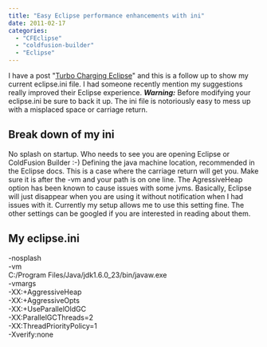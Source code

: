 ```yaml
---
title: "Easy Eclipse performance enhancements with ini"
date: 2011-02-17
categories: 
  - "CFEclipse"
  - "coldfusion-builder"
  - "Eclipse"
---
```


I have a post "[Turbo Charging Eclipse](http://mikehenke.com/Turbo-charging-Eclipse)" and this is a follow up to show my current eclipse.ini file. I had someone recently mention my suggestions really improved their Eclipse experience. _**Warning:**_ Before modifying your eclipse.ini be sure to back it up. The ini file is notoriously easy to mess up with a misplaced space or carriage return.

## Break down of my ini  

No splash on startup. Who needs to see you are opening Eclipse or ColdFusion Builder :-) Defining the java machine location, recommended in the Eclipse docs. This is a case where the carriage return will get you. Make sure it is after the -vm and your path is on one line. The AgressiveHeap option has been known to cause issues with some jvms. Basically, Eclipse will just disappear when you are using it without notification when I had issues with it. Currently my setup allows me to use this setting fine. The other settings can be googled if you are interested in reading about them.

## My eclipse.ini  

\-nosplash  
\-vm  
C:/Program Files/Java/jdk1.6.0\_23/bin/javaw.exe  
\-vmargs  
\-XX:+AggressiveHeap  
\-XX:+AggressiveOpts  
\-XX:+UseParallelOldGC  
\-XX:ParallelGCThreads=2  
\-XX:ThreadPriorityPolicy=1  
\-Xverify:none
